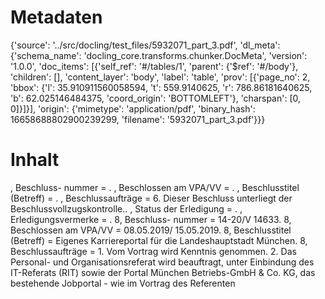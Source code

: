 # Metadaten
{'source': '../src/docling/test_files/5932071_part_3.pdf', 'dl_meta': {'schema_name': 'docling_core.transforms.chunker.DocMeta', 'version': '1.0.0', 'doc_items': [{'self_ref': '#/tables/1', 'parent': {'$ref': '#/body'}, 'children': [], 'content_layer': 'body', 'label': 'table', 'prov': [{'page_no': 2, 'bbox': {'l': 35.910911560058594, 't': 559.9140625, 'r': 786.86181640625, 'b': 62.025146484375, 'coord_origin': 'BOTTOMLEFT'}, 'charspan': [0, 0]}]}], 'origin': {'mimetype': 'application/pdf', 'binary_hash': 16658688802900239299, 'filename': '5932071_part_3.pdf'}}}

# Inhalt
, Beschluss- nummer = . , Beschlossen am VPA/VV = . , Beschlusstitel (Betreff) = . , Beschlussaufträge = 6. Dieser Beschluss unterliegt der Beschlussvollzugskontrolle.. , Status der Erledigung = . , Erledigungsvermerke = . 8, Beschluss- nummer = 14-20/V 14633. 8, Beschlossen am VPA/VV = 08.05.2019/ 15.05.2019. 8, Beschlusstitel (Betreff) = Eigenes Karriereportal für die Landeshauptstadt München. 8, Beschlussaufträge = 1. Vom Vortrag wird Kenntnis genommen. 2. Das Personal- und Organisationsreferat wird beauftragt, unter Einbindung des IT-Referats (RIT) sowie der Portal München Betriebs-GmbH & Co. KG, das bestehende Jobportal - wie im Vortrag des Referenten
